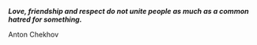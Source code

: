 _**Love, friendship and respect do not unite people as much as a common hatred for something.**_

Anton Chekhov